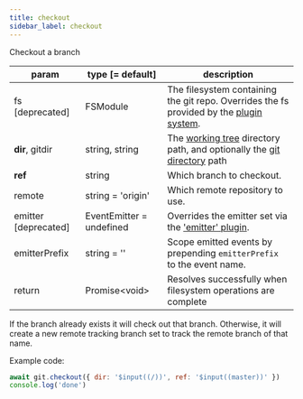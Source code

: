 ```yaml
---
title: checkout
sidebar_label: checkout
---
```


Checkout a branch

| param                | type [= default]         | description                                                                                                    |
| -------------------- | ------------------------ | -------------------------------------------------------------------------------------------------------------- |
| fs [deprecated]      | FSModule                 | The filesystem containing the git repo. Overrides the fs provided by the [plugin system](./plugin_fs.md).      |
| **dir**, gitdir      | string, string           | The [working tree](dir-vs-gitdir.md) directory path, and optionally the [git directory](dir-vs-gitdir.md) path |
| **ref**              | string                   | Which branch to checkout.                                                                                      |
| remote               | string = 'origin'        | Which remote repository to use.                                                                                |
| emitter [deprecated] | EventEmitter = undefined | Overrides the emitter set via the ['emitter' plugin](./plugin_emitter.md).                                     |
| emitterPrefix        | string = ''              | Scope emitted events by prepending `emitterPrefix` to the event name.                                          |
| return               | Promise\<void\>          | Resolves successfully when filesystem operations are complete                                                  |

If the branch already exists it will check out that branch. Otherwise, it will create a new remote tracking branch set to track the remote branch of that name.

Example code:

```js live
await git.checkout({ dir: '$input((/))', ref: '$input((master))' })
console.log('done')
```